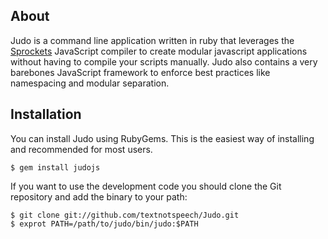 ## About
Judo is a command line application written in ruby that leverages the [Sprockets](http://getsprockets.org/) JavaScript compiler to create modular javascript applications without having to compile your scripts manually. Judo also contains a very barebones JavaScript framework to enforce best practices like namespacing and modular separation.

## Installation

You can install Judo using RubyGems. This is the easiest way of installing and recommended for most users.

	$ gem install judojs

If you want to use the development code you should clone the Git repository and add the binary to your path:

    $ git clone git://github.com/textnotspeech/Judo.git
    $ exprot PATH=/path/to/judo/bin/judo:$PATH
